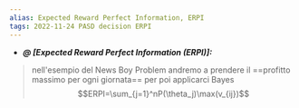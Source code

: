 ```yaml
---
alias: Expected Reward Perfect Information, ERPI
tags: 2022-11-24 PASD decision ERPI
---
```


- ***@ [Expected Reward Perfect Information (ERPI)]:***
> nell'esempio del News Boy Problem andremo a prendere il ==profitto massimo per ogni giornata== per poi applicarci Bayes $$ERPI=\sum_{j=1}^nP(\theta_j)\max(v_{ij})$$

<!--ID: 1670236970536-->
